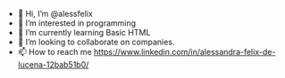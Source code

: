 - 👋 Hi, I’m @alessfelix
- 👀 I’m interested in programming
- 🌱 I’m currently learning Basic HTML
- 💞️ I’m looking to collaborate on companies.
- 📫 How to reach me https://www.linkedin.com/in/alessandra-felix-de-lucena-12bab51b0/

<!---
alessfelix/alessfelix is a ✨ special ✨ repository because its `README.md` (this file) appears on your GitHub profile.
You can click the Preview link to take a look at your changes.
--->
